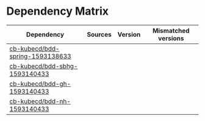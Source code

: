 # Dependency Matrix

Dependency | Sources | Version | Mismatched versions
---------- | ------- | ------- | -------------------
[cb-kubecd/bdd-spring-1593138633](https://github.com/cb-kubecd/bdd-spring-1593138633.git) |  | []() | 
[cb-kubecd/bdd-sbhg-1593140433](https://github.com/cb-kubecd/bdd-sbhg-1593140433.git) |  | []() | 
[cb-kubecd/bdd-gh-1593140433](https://github.com/cb-kubecd/bdd-gh-1593140433.git) |  | []() | 
[cb-kubecd/bdd-nh-1593140433](https://github.com/cb-kubecd/bdd-nh-1593140433.git) |  | []() | 
